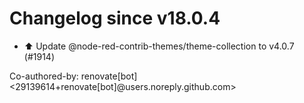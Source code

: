 # Changelog since v18.0.4
- ⬆️ Update @node-red-contrib-themes/theme-collection to v4.0.7 (#1914)

Co-authored-by: renovate[bot] <29139614+renovate[bot]@users.noreply.github.com> 
